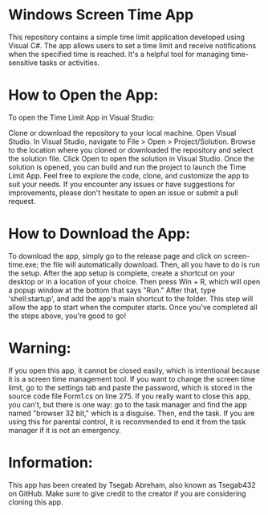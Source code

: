 # Windows Screen Time App
This repository contains a simple time limit application developed using Visual C#. The app allows users to set a time limit and receive notifications when the specified time is reached. It's a helpful tool for managing time-sensitive tasks or activities.

# How to Open the App:
To open the Time Limit App in Visual Studio:

Clone or download the repository to your local machine. Open Visual Studio. In Visual Studio, navigate to File > Open > Project/Solution. Browse to the location where you cloned or downloaded the repository and select the solution file. Click Open to open the solution in Visual Studio. Once the solution is opened, you can build and run the project to launch the Time Limit App. Feel free to explore the code, clone, and customize the app to suit your needs. If you encounter any issues or have suggestions for improvements, please don't hesitate to open an issue or submit a pull request.

# How to Download the App:
To download the app, simply go to the release page and click on screen-time.exe; the file will automatically download. Then, all you have to do is run the setup. After the app setup is complete, create a shortcut on your desktop or in a location of your choice. Then press Win + R, which will open a popup window at the bottom that says "Run." After that, type 'shell:startup', and add the app's main shortcut to the folder. This step will allow the app to start when the computer starts. Once you've completed all the steps above, you're good to go!

# Warning:
If you open this app, it cannot be closed easily, which is intentional because it is a screen time management tool. If you want to change the screen time limit, go to the settings tab and paste the password, which is stored in the source code file Form1.cs on line 275. If you really want to close this app, you can't, but there is one way: go to the task manager and find the app named "browser 32 bit," which is a disguise. Then, end the task. If you are using this for parental control, it is recommended to end it from the task manager if it is not an emergency.

# Information:
This app has been created by Tsegab Abreham, also known as Tsegab432 on GitHub. Make sure to give credit to the creator if you are considering cloning this app.
